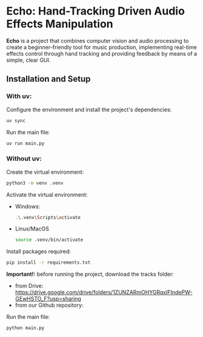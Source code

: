 # **Echo**: Hand-Tracking Driven Audio Effects Manipulation
**Echo** is a project that combines computer vision and audio processing to create a beginner-friendly tool for music production, implementing real-time effects control through hand tracking and providing feedback by means of a simple, clear GUI. 

## Installation and Setup
### With uv:
Configure the environment and install the project's dependencies:

```bash
uv sync
```
Run the main file:
```bash
uv run main.py
```

### Without uv:

Create the virtual environment:
```bash
python3 -m venv .venv
```
Activate the virtual environment:
- Windows:
    ```bash
    .\.venv\Scripts\activate
    ```
- Linux/MacOS
    ```bash
    source .venv/bin/activate
    ```
Install packages required:
```bash
pip install -r requirements.txt⁠
```
**Important!:** before running the project, download the tracks folder:
- from Drive: https://drive.google.com/drive/folders/1ZUNZARmOHYGRqxIFIndePW-GEwHSTO_F?usp=sharing
- from our Github repository: 

Run the main file:
```bash
python main.py
```

